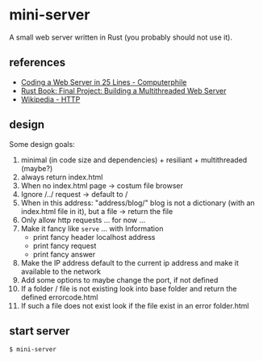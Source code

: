 # mini-server

A small web server written in Rust (you probably should not use it).

## references

- [Coding a Web Server in 25 Lines - Computerphile](https://youtu.be/7GBlCinu9yg)
- [Rust Book: Final Project: Building a Multithreaded Web Server](https://doc.rust-lang.org/book/ch20-00-final-project-a-web-server.html)
- [Wikipedia - HTTP](https://en.wikipedia.org/wiki/HTTP)

## design

Some design goals:

1. minimal (in code size and dependencies) + resiliant + multithreaded (maybe?)
2. always return index.html
3. When no index.html page -> costum file browser
4. Ignore /../ request -> default to /
5. When in this address: "address/blog/" blog is not a dictionary (with an
   index.html file in it), but a file -> return the file
6. Only allow http requests ... for now ...
7. Make it fancy like `serve` ... with Information
   - print fancy header localhost address
   - print fancy request
   - print fancy answer
8. Make the IP address default to the current ip address and make it available
   to the network
9. Add some options to maybe change the port, if not defined
10. If a folder / file is not existing look into base folder and return the
    defined errorcode.html
11. If such a file does not exist look if the file exist in an error folder.html

## start server

```shell
$ mini-server
```
